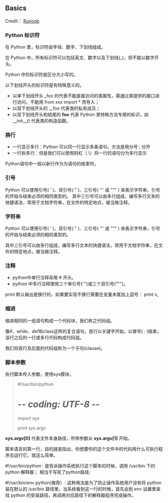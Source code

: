 ## Basics ##
Credit： [Runoob](http://www.runoob.com/python/python-basic-syntax.html)
### Python 标识符

在 Python 里，标识符由字母、数字、下划线组成。

在 Python 中，所有标识符可以包括英文、数字以及下划线(_)，但不能以数字开头。

Python 中的标识符是区分大小写的。

以下划线开头的标识符是有特殊意义的。

* 以单下划线开头 _foo 的代表不能直接访问的类属性，需通过类提供的接口进行访问，不能用 from xxx import * 而导入；
* 以双下划线开头的 __foo 代表类的私有成员；
* 以双下划线开头和结尾的 __foo__ 代表 Python 里特殊方法专用的标识，如 \_\_init\_\_() 代表类的构造函数。

### 换行
* 一行显示多行：Python 可以同一行显示多条语句，方法是用分号 ; 分开
* 一行拆多行：但是我们可以使用斜杠（ \）将一行的语句分为多行显示

Python语句中一般以新行作为为语句的结束符。

### 引号
Python 可以使用引号( ' )、双引号( " )、三引号( ''' 或 """ ) 来表示字符串，引号的开始与结束必须的相同类型的。
其中三引号可以由多行组成，编写多行文本的快捷语法，常用于文档字符串，在文件的特定地点，被当做注释。

### 字符串
Python 可以使用引号( ' )、双引号( " )、三引号( ''' 或 """ ) 来表示字符串，引号的开始与结束必须的相同类型的。

其中三引号可以由多行组成，编写多行文本的快捷语法，常用于文档字符串，在文件的特定地点，被当做注释。

### 注释
* python中单行注释采用 # 开头。
* python 中多行注释使用三个单引号(''')或三个双引号(""")。

print 默认输出是换行的，如果要实现不换行需要在变量末尾加上逗号： print x,

### 缩进
缩进相同的一组语句构成一个代码块，我们称之代码组。

像if、while、def和class这样的复合语句，首行以关键字开始，以冒号( : )结束，该行之后的一行或多行代码构成代码组。

我们将首行及后面的代码组称为一个子句(clause)。

### 脚本参数
执行脚本传入参数，使用sys模块，
>    #!/usr/bin/python
>    
>    # -*- coding: UTF-8 -*-
>    
>    import sys
>    
>    print sys.argv

**sys.argv[0]** 代表文件本身路径，所带参数从 **sys.argv[1]** 开始。

脚本语言的第一行，目的就是指出，你想要你的这个文件中的代码用什么可执行程序去运行它，就这么简单。

\#!/usr/bin/python : 是告诉操作系统执行这个脚本的时候，调用 /usr/bin 下的 python 解释器； 相当于写死了python路径;

\#!/usr/bin/env python(推荐）: 这种用法是为了防止操作系统用户没有将 python 装在默认的 /usr/bin 路径里。当系统看到这一行的时候，首先会到 env 设置里查找 python 的安装路径，再调用对应路径下的解释器程序完成操作。

